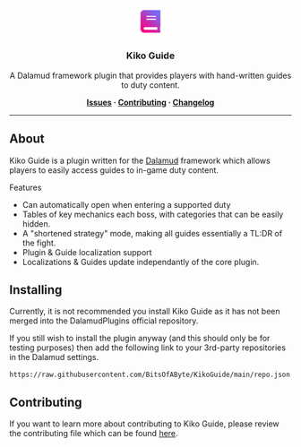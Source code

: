<!-- Repository Header Begin -->
<div align="center">

<img src="./.assets/icon.png" alt="Kiko Guide Logo" width="10%">
  
### Kiko Guide
A Dalamud framework plugin that provides players with hand-written guides to duty content. 

**[Issues](https://github.com/BitsOfAByte/KikoGuide/issues) · [Contributing](https://github.com/BitsOfAByte/KikoGuide/blob/main/CONTRIBUTING.md) · [Changelog](https://github.com/BitsOfAByte/KikoGuide/blob/main/CHANGELOG.md)**
  
</div>

---
<!-- Repository Header End -->

## About
Kiko Guide is a plugin written for the [Dalamud](https://github.com/goatcorp/Dalamud) framework which allows players to easily access guides to in-game duty content. 

Features
- Can automatically open when entering a supported duty
- Tables of key mechanics each boss, with categories that can be easily hidden.
- A "shortened strategy" mode, making all guides essentially a TL:DR of the fight.
- Plugin & Guide localization support
- Localizations & Guides update independantly of the core plugin.

## Installing
Currently, it is not recommended you install Kiko Guide as it has not been merged into the DalamudPlugins official repository. 

If you still wish to install the plugin anyway (and this should only be for testing purposes) then add the following link to your 3rd-party repositories in the Dalamud settings.

```
https://raw.githubusercontent.com/BitsOfAByte/KikoGuide/main/repo.json
```

## Contributing
If you want to learn more about contributing to Kiko Guide, please review the contributing file which can be found [here](CONTRIBUTING.md).
